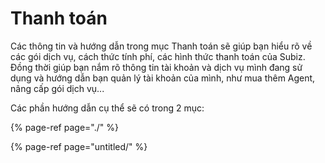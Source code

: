 # Thanh toán

Các thông tin và hướng dẫn trong mục Thanh toán sẽ giúp bạn hiểu rõ về các gói dịch vụ, cách thức tính phí, các hình thức thanh toán của Subiz. Đồng thời giúp bạn nắm rõ thông tin tài khoản và dịch vụ mình đang sử dụng và hướng dẫn bạn quản lý tài khoản của mình, như mua thêm Agent, nâng cấp gói dịch vụ...

Các phần hướng dẫn cụ thể sẽ có trong 2 mục:

{% page-ref page="./" %}

{% page-ref page="untitled/" %}




